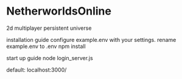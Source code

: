 # NetherworldsOnline
2d multiplayer persistent universe

installation guide
configure example.env with your settings. 
rename example.env to .env
npm install

start up guide
node login_server.js

default: localhost:3000/
